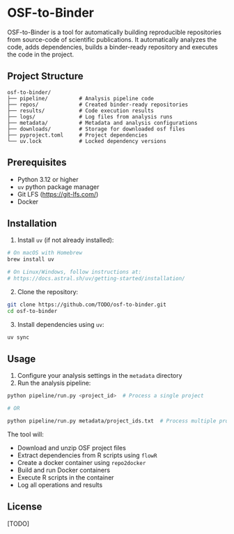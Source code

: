# OSF-to-Binder

OSF-to-Binder is a tool for automatically building reproducible repositories from source-code of scientific publications. It automatically analyzes the code, adds dependencies, builds a binder-ready repository and executes the code in the project.

## Project Structure

```
osf-to-binder/
├── pipeline/          # Analysis pipeline code
├── repos/             # Created binder-ready repositories
├── results/           # Code execution results
├── logs/              # Log files from analysis runs
├── metadata/          # Metadata and analysis configurations
├── downloads/         # Storage for downloaded osf files
├── pyproject.toml     # Project dependencies
└── uv.lock            # Locked dependency versions
```

## Prerequisites

- Python 3.12 or higher
- `uv` python package manager
- Git LFS (https://git-lfs.com/)
- Docker

## Installation

1. Install `uv` (if not already installed):
```bash
# On macOS with Homebrew
brew install uv

# On Linux/Windows, follow instructions at:
# https://docs.astral.sh/uv/getting-started/installation/
```

2. Clone the repository:
```bash
git clone https://github.com/TODO/osf-to-binder.git
cd osf-to-binder
```

3. Install dependencies using `uv`:
```bash
uv sync
```

## Usage

1. Configure your analysis settings in the `metadata` directory
2. Run the analysis pipeline:
```bash
python pipeline/run.py <project_id>  # Process a single project

# OR

python pipeline/run.py metadata/project_ids.txt  # Process multiple projects from a file
```

The tool will:
- Download and unzip OSF project files
- Extract dependencies from R scripts using `flowR`
- Create a docker container using `repo2docker`
- Build and run Docker containers
- Execute R scripts in the container
- Log all operations and results

## License

[TODO]
